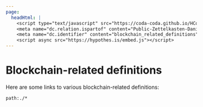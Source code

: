 ```yaml
---
page:
  headHtml: |
    <script type="text/javascript" src="https://coda-coda.github.io/HConfig/1.js"></script>
    <meta name="dc.relation.ispartof" content="Public-Zettelkasten-Daniel-Britten-(ORCID-0000-0002-7860-3595)">
    <meta name="dc.identifier" content="blockchain_related_definitions">
    <script async src="https://hypothes.is/embed.js"></script>
---
```

# Blockchain-related definitions

Here are some links to various blockchain-related definitions:

```query
path:./*
```